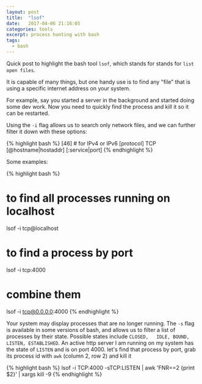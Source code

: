 ```yaml
---
layout: post
title:  "lsof"
date:   2017-04-06 21:16:05
categories: tools
excerpt: process hunting with bash
tags:
  - bash
---
```


Quick post to highlight the bash tool `lsof`, which stands for stands for `list open files`.

It is capable of many things, but one handy use is to find any "file" that is using a specific internet address on your system.

For example, say you started a server in the background and started doing some dev work.  Now you need to quickly find the process and kill it so it can be restarted.

Using the `-i` flag allows us to search only network files, and we can further filter it down with these options:

{% highlight bash %}
[46] # for IPv4 or IPv6
[protocol] TCP
[@hostname|hostaddr]
[:service|port]
{% endhighlight %}

Some examples:

{% highlight bash %}

# to find all processes running on localhost
lsof -i tcp@localhost

# to find a process by port
lsof -i tcp:4000

# combine them
lsof -i tcp@0.0.0.0:4000
{% endhighlight %}

Your system may display processes that are no longer running.  The `-s` flag is available in some versions of bash, and allows us to filter a list of processes by their state.  Possible states include `CLOSED,	IDLE, BOUND, LISTEN, ESTABLISHED`.  An active http server I am running on my system has the state of `LISTEN` and is on port 4000.  let's find that process by port, grab its process id with `awk` (column 2, row 2) and kill it

{% highlight bash %}
lsof -i TCP:4000 -sTCP:LISTEN | awk 'FNR==2 {print $2}' | xargs kill -9
{% endhighlight %}
